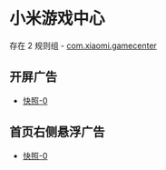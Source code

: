# 小米游戏中心

存在 2 规则组 - [com.xiaomi.gamecenter](/src/apps/com.xiaomi.gamecenter.ts)

## 开屏广告

- [快照-0](https://gkd-kit.gitee.io/import/12715833)

## 首页右侧悬浮广告

- [快照-0](https://gkd-kit.gitee.io/import/12715800)
